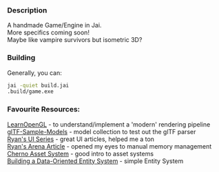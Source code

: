 ### Description
A handmade Game/Engine in Jai.</br>
More specifics coming soon!</br>
Maybe like vampire survivors but isometric 3D?</br>

### Building
Generally, you can:
```sh
jai -quiet build.jai
.build/game.exe
```

### Favourite Resources:
[LearnOpenGL](https://learnopengl.com/) - to understand/implement a 'modern' rendering pipeline</br>
[glTF-Sample-Models](https://github.com/KhronosGroup/glTF-Sample-Models) - model collection to test out the glTF parser</br>
[Ryan's UI Series](https://www.rfleury.com/p/ui-series-table-of-contents) - great UI articles, helped me a ton</br>
[Ryan's Arena Article](https://www.rfleury.com/p/untangling-lifetimes-the-arena-allocator) - opened my eyes to manual memory management</br>
[Cherno Asset System](https://www.youtube.com/watch?v=9oDIdb8RLh0) - good intro to asset systems</br>
[Building a Data-Oriented Entity System](https://bitsquid.blogspot.com/2014/08/building-data-oriented-entity-system.html) - simple Entity System</br>
